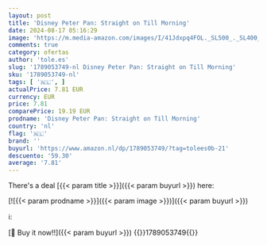 ```yaml
---
layout: post
title: 'Disney Peter Pan: Straight on Till Morning'
date: 2024-08-17 05:16:29
image: 'https://m.media-amazon.com/images/I/41Jdxpq4FOL._SL500_._SL400_.jpg'
comments: true
category: ofertas
author: 'tole.es'
slug: '1789053749-nl Disney Peter Pan: Straight on Till Morning'
sku: '1789053749-nl'
tags: [ '🇳🇱', ]
actualPrice: 7.81 EUR
currency: EUR
price: 7.81
comparePrice: 19.19 EUR
prodname: 'Disney Peter Pan: Straight on Till Morning'
country: 'nl'
flag: '🇳🇱'
brand: ''
buyurl: 'https://www.amazon.nl/dp/1789053749/?tag=tolees0b-21'
descuento: '59.30'
average: '7.81'
---
```


There's a deal [{{< param title >}}]({{< param buyurl >}})  here:

[![{{< param prodname >}}]({{< param image >}})]({{< param buyurl >}})

ℹ️:


[🛒 Buy it now!!]({{< param buyurl >}})
{{<world>}}1789053749{{</world>}}
